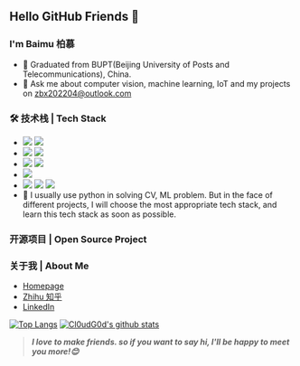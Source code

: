 <!--
### Hi there is Baimu 柏慕 👋


**baimuchu/baimuchu** is a ✨ _special_ ✨ repository because its `README.md` (this file) appears on your GitHub profile.

Here are some ideas to get you started:

- 🔭 I’m currently working on ...
- 🌱 I’m currently learning ...
- 👯 I’m looking to collaborate on ...
- 🤔 I’m looking for help with ...
- 💬 Ask me about ...
- 📫 How to reach me: ...
- 😄 Pronouns: ...
- ⚡ Fun fact: ...
-->
## Hello GitHub Friends 👋

### I'm Baimu 柏慕
- 🌱 Graduated from BUPT(Beijing University of Posts and Telecommunications), China.
- 💬 Ask me about computer vision, machine learning, IoT and my projects on [zbx202204@outlook.com](mailto:zbx202204@outlook.com)

### 🛠 技术栈 | Tech Stack
- <img src="https://img.shields.io/badge/Python-Interpreted-informational?&labelColor=3776AB&color=585858&logo=python&logoColor=FFFFFF"> <img src="https://img.shields.io/badge/JavaScript-Interpreted-informational?&labelColor=F7DF1E&color=585858&logo=javascript&logoColor=FFFFFF">
- <img src="https://img.shields.io/badge/-Compiled-informational?&labelColor=A8B9CC&color=585858&logo=C&logoColor=FFFFFF"> <img src="https://img.shields.io/badge/C++-Compiled-informational?&labelColor=00599C&color=585858&logo=Cplusplus&logocolor=FFFFFF">
- <img src="https://img.shields.io/badge/-MATLAB-informational?&color=585858"> <img src="https://img.shields.io/badge/-MySQL-informational?&color=4479A1&logo=MySQL&logoColor=FFFFFF">
- <img src="https://img.shields.io/badge/Linux-Bash-informational?&labelColor=FCC624&color=585858&logo=linux&logoColor=FFFFFF">
- <img src="https://img.shields.io/badge/-Arduino-informational?&color=00979D&logo=Arduino&logoColor=FFFFFF"> <img src="https://img.shields.io/badge/Espressif-informational?&color=E7352C&logo=Espressif&logoColor=FFFFFF"> <img src="https://img.shields.io/badge/Alibaba Cloud-informational?&color=FF6A00&logo=Alibaba Cloud&logoColor=FFFFFF">
- 🤔 I usually use python in solving CV, ML problem. But in the face of different projects, I will choose the most appropriate tech stack, and learn this tech stack as soon as possible.

### 开源项目 | Open Source Project

### 关于我 | About Me
- [Homepage](https://www.notion.so/box-zhu/Box-s-Research-Homepage-10f074b11f084be59795366d4ac5b86c)
- [Zhihu 知乎](https://www.zhihu.com/people/zhu-bo-xiang-72)
- [LinkedIn](https://www.linkedin.com/in/boxiang-zhu-0835181a9/)

[![Top Langs](https://github-readme-stats.vercel.app/api/top-langs/?username=baimuchu)](https://github.com/anuraghazra/github-readme-stats)
[![Cl0udG0d's github stats](https://github-readme-stats.vercel.app/api?username=baimuchu&show_icons=true&theme=dark)](https://github.com/anuraghazra/github-readme-stats)

> ***I love to make friends. so if you want to say hi, I'll be happy to meet you more!😊***


